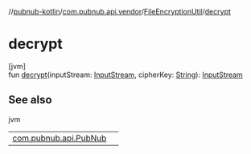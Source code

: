 //[pubnub-kotlin](../../../index.md)/[com.pubnub.api.vendor](../index.md)/[FileEncryptionUtil](index.md)/[decrypt](decrypt.md)

# decrypt

[jvm]\
fun [decrypt](decrypt.md)(inputStream: [InputStream](https://docs.oracle.com/javase/8/docs/api/java/io/InputStream.html), cipherKey: [String](https://kotlinlang.org/api/latest/jvm/stdlib/kotlin/-string/index.html)): [InputStream](https://docs.oracle.com/javase/8/docs/api/java/io/InputStream.html)

## See also

jvm

| | |
|---|---|
| [com.pubnub.api.PubNub](../../com.pubnub.api/-pub-nub/decrypt-input-stream.md) |  |
